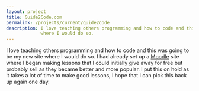 ```yaml
---
layout: project
title: Guide2Code.com
permalink: /projects/current/guide2code
description: I love teaching others programming and how to code and this was going to be my new site
             where I would do so.
---
```

I love teaching others programming and how to code and this was going to be my new site
where I would do so. I had already set up a [Moodle](https://moodle.org/) site where I began
making lessons that I could initially give away for free but probably sell as they became better
and more popular. I put this on hold as it takes a lot of time to make good lessons, I hope that
I can pick this back up again one day.